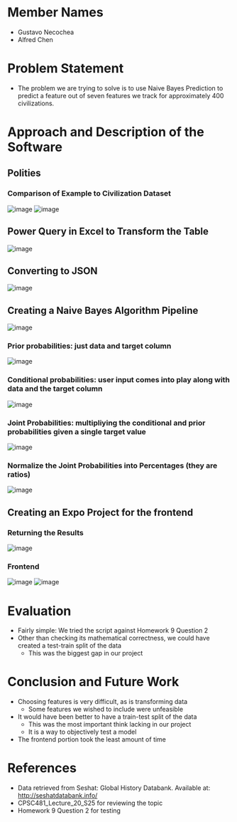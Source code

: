 # Member Names
- Gustavo Necochea
- Alfred Chen

# Problem Statement
- The problem we are trying to solve is to use Naive Bayes Prediction to predict a feature out of seven features we track for approximately 400 civilizations.

# Approach and Description of the Software
## Polities
### Comparison of Example to Civilization Dataset
![image](https://github.com/user-attachments/assets/94154af2-1bde-4ee7-b8be-ffcc2c7d925b)
![image](https://github.com/user-attachments/assets/9659788e-d40d-482f-9707-958f756513c8)
## Power Query in Excel to Transform the Table
![image](https://github.com/user-attachments/assets/bf585fc0-45f0-4f22-9703-4ad1ad7a6cdc)
## Converting to JSON
![image](https://github.com/user-attachments/assets/d742b1dd-8622-4ccd-8053-64e0a9d7a0f4)
## Creating a Naive Bayes Algorithm Pipeline
![image](https://github.com/user-attachments/assets/48497701-eb53-4b39-ac9e-7e07c5087e5d)
### Prior probabilities: just data and target column
![image](https://github.com/user-attachments/assets/ad3f44c4-cb7c-4e25-804f-a1d53633383b)
### Conditional probabilities: user input comes into play along with data and the target column
![image](https://github.com/user-attachments/assets/0c5836c5-5f5a-4522-8d66-12c62cabb283)
### Joint Probabilities: multipliying the conditional and prior probabilities given a single target value
![image](https://github.com/user-attachments/assets/9f4f20ac-c0eb-45bc-ba4a-0839ab5eb894)
### Normalize the Joint Probabilities into Percentages (they are ratios)
![image](https://github.com/user-attachments/assets/f82c53a4-870d-4db6-9cb8-546f8beeb5e1)
## Creating an Expo Project for the frontend
### Returning the Results
![image](https://github.com/user-attachments/assets/8f7622bb-6301-4858-a58e-afd08f62ce64)
### Frontend
![image](https://github.com/user-attachments/assets/7cfb5b06-97cb-4a38-97f9-179059647fa0)
![image](https://github.com/user-attachments/assets/40db0245-0f37-4aa4-b047-b4aa6e91514a)

# Evaluation
- Fairly simple: We tried the script against Homework 9 Question 2
- Other than checking its mathematical correctness, we could have created a test-train split of the data
  - This was the biggest gap in our project

# Conclusion and Future Work
- Choosing features is very difficult, as is transforming data
  - Some features we wished to include were unfeasible
- It would have been better to have a train-test split of the data
  - This was the most important think lacking in our project
  - It is a way to objectively test a model
- The frontend portion took the least amount of time

# References
- Data retrieved from Seshat: Global History Databank. Available at: http://seshatdatabank.info/
- CPSC481_Lecture_20_S25 for reviewing the topic
- Homework 9 Question 2 for testing
